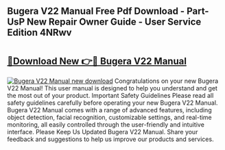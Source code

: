 ## Bugera V22 Manual Free Pdf Download - Part-UsP New Repair Owner Guide - User Service Edition 4NRwv

# <h2><a href="http://bc12721.oget.top/?id=Bugera+V22+Manual">🔗Download New 👉🔴 Bugera V22 Manual</a></h2>

[![Bugera V22 Manual new download](https://i.imgur.com/5g1atiW.png)](http://bc12721.oget.top/?id=Bugera+V22+Manual)
Congratulations on your new Bugera V22 Manual! This user manual is designed to help you understand and get the most out of your product. Important Safety Guidelines Please read all safety guidelines carefully before operating your new Bugera V22 Manual. Bugera V22 Manual comes with a range of advanced features, including object detection, facial recognition, customizable settings, and real-time monitoring, all easily controlled through the user-friendly and intuitive interface. Please Keep Us Updated Bugera V22 Manual. Share your feedback and suggestions to help us improve our products and services.

